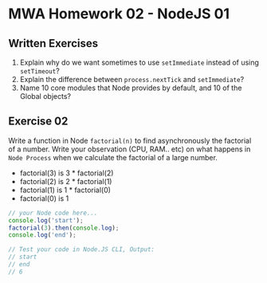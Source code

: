 # MWA Homework 02 - NodeJS 01
## Written Exercises
1. Explain why do we want sometimes to use `setImmediate` instead of using `setTimeout`? 
2. Explain the difference between `process.nextTick` and `setImmediate`?
3. Name 10 core modules that Node provides by default, and 10 of the Global objects?

## Exercise 02
Write a function in Node `factorial(n)` to find asynchronously the factorial of a number. Write your observation (CPU, RAM.. etc) on what happens in `Node Process` when we calculate the factorial of a large number.  
* factorial(3) is 3 * factorial(2)
* factorial(2) is 2 * factorial(1)
* factorial(1) is 1 * factorial(0)
* factorial(0) is 1

```javascript
// your Node code here...
console.log('start');
factorial(3).then(console.log); 
console.log('end');

// Test your code in Node.JS CLI, Output:
// start
// end
// 6
```
  
